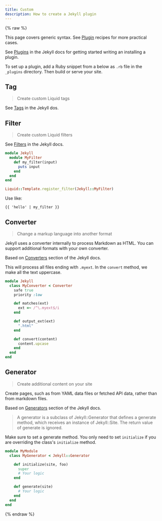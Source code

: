 ```yaml
---
title: Custom
description: How to create a Jekyll plugin
---
```


{% raw %}

This page covers generic syntax. See [Plugin](https://michaelcurrin.github.io/code-cookbook/recipes/jekyll/plugins/) recipes for more practical cases.

See [Plugins](https://jekyllrb.com/docs/plugins/) in the Jekyll docs for getting started writing an installing a plugin.

To set up a plugin, add a Ruby snippet from a below as `.rb` file in the `_plugins` directory. Then build or serve your site.


## Tag
> Create custom Liquid tags

See [Tags](https://jekyllrb.com/docs/plugins/tags/) in the Jekyll dos.


## Filter
> Create custom Liquid filters

See [Filters](https://jekyllrb.com/docs/plugins/filters/) in the Jekyll docs.

```ruby
module Jekyll
  module MyFilter
    def my_filter(input)
      puts input
    end
  end
end

Liquid::Template.register_filter(Jekyll::MyFilter)
```

Use like:

```liquid
{{ 'hello' | my_filter }}
```


## Converter
> Change a markup language into another format

Jekyll uses a converter internally to process Markdown as HTML. You can support additional formats with your own converter.

Based on [Converters](https://jekyllrb.com/docs/plugins/converters/) section of the Jekyll docs.

This will process all files ending with `.myext`. In the `convert` method, we make all the text uppercase.

```ruby
module Jekyll
  class MyConverter < Converter
    safe true
    priority :low

    def matches(ext)
      ext =~ /^\.myext$/i
    end

    def output_ext(ext)
      ".html"
    end

    def convert(content)
      content.upcase
    end
  end
end
```

## Generator
> Create additional content on your site

Create pages, such as from YAML data files or fetched API data, rather than from markdown files.

Based on [Generators](https://jekyllrb.com/docs/plugins/generators/) section of the Jekyll docs.

> A generator is a subclass of Jekyll::Generator that defines a generate method, which receives an instance of Jekyll::Site. The return value of generate is ignored.

Make sure to set a generate method. You only need to set `initialize` if you are overriding the class's `initialize` method.

```ruby
module MyModule
  class MyGenerator < Jekyll::Generator

    def initialize(site, foo)
      super
      # Your logic
    end

    def generate(site)
      # Your logic
    end
  end
end
```
  
{% endraw %}
